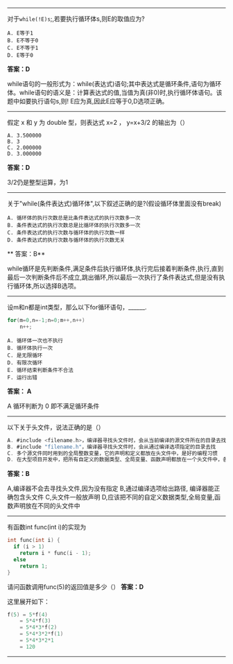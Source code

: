 ***
对于`while(!E)s`;,若要执行循环体s,则E的取值应为?
```
A. E等于1
B. E不等于0
C. E不等于1
D. E等于0
```

**答案：D**

while语句的一般形式为：while(表达式)语句;其中表达式是循环条件,语句为循环体。while语句的语义是：计算表达式的值,当值为真(非0)时,执行循环体语句。该题中如要执行语句s,则! E应为真,因此E应等于0,D选项正确。
***


假定 x 和 y 为 double 型，则表达式 x=2 ， y=x+3/2 的输出为（）
```
A. 3.500000
B. 3
C. 2.000000
D. 3.000000
```

**答案：D**

3/2仍是整型运算，为1
***

关于"while(条件表达式)循环体",以下叙述正确的是?(假设循环体里面没有break)
```
A. 循环体的执行次数总是比条件表达式的执行次数多一次
B. 条件表达式的执行次数总是比循环体的执行次数多一次
C. 条件表达式的执行次数与循环体的执行次数一样
D. 条件表达式的执行次数与循环体的执行次数无关
```

** 答案：B**

while循环是先判断条件,满足条件后执行循环体,执行完后接着判断条件,执行,直到最后一次判断条件后不成立,跳出循环,所以最后一次执行了条件表达式,但是没有执行循环体,所以选择B选项。
***

设m和n都是int类型，那么以下for循环语句，______.
``` C
for(m=0,n=-1;n=0;m++,n++)
    n++;
```

```
A. 循环体一次也不执行
B. 循环体执行一次
C. 是无限循环
D. 有限次循环
E. 循环结束判断条件不合法
F. 运行出错
```
**答案： A**

A 循环判断为 0 即不满足循环条件
***


以下关于头文件，说法正确的是（）
``` C
A. #include <filename.h>，编译器寻找头文件时，会从当前编译的源文件所在的目录去找
B. #include "filename.h"，编译器寻找头文件时，会从通过编译选项指定的目录去找
C. 多个源文件同时用到的全局整数变量，它的声明和定义都放在头文件中，是好的编程习惯
D. 在大型项目开发中，把所有自定义的数据类型、全局变量、函数声明都放在一个头文件中，各个源文件都只需要包含这个头文件即可，省去了要写很多#include语句的麻烦，是好的编程习惯。
```
**答案：B**

A,编译器不会去寻找头文件,因为没有指定
B,通过编译选项给出路径, 编译器能正确包含头文件
C,头文件一般放声明
D,应该把不同的自定义数据类型,全局变量,函数声明放在不同的头文件中
***

有函数int func(int i)的实现为
``` C
int func(int i) {
  if (i > 1)
    return i * func(i - 1);
  else
    return 1;
}
```
请问函数调用func(5)的返回值是多少（）
**答案：D**

这里展开如下：
``` C
f(5) = 5*f(4)
    = 5*4*f(3)
    = 5*4*3*f(2)
    = 5*4*3*2*f(1)
    = 5*4*3*2*1
    = 120
```
***
